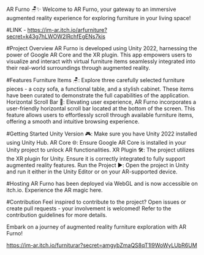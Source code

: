 
AR Furno 🪑✨
Welcome to AR Furno, your gateway to an immersive augmented reality experience for exploring furniture in your living space!


#LINK - https://im-ar.itch.io/arfurniture?secret=k43g7hLWOW2lRchfEgENs7kis


#Project Overview
AR Furno is developed using Unity 2022, harnessing the power of Google AR Core and the XR plugin. This app empowers users to visualize and interact with virtual furniture items seamlessly integrated into their real-world surroundings through augmented reality.


#Features
Furniture Items 🪑: Explore three carefully selected furniture pieces - a cozy sofa, a functional table, and a stylish cabinet. These items have been curated to demonstrate the full capabilities of the application.
Horizontal Scroll Bar 🔄: Elevating user experience, AR Furno incorporates a user-friendly horizontal scroll bar located at the bottom of the screen. This feature allows users to effortlessly scroll through available furniture items, offering a smooth and intuitive browsing experience.



#Getting Started
Unity Version 🎮: Make sure you have Unity 2022 installed using Unity Hub.
AR Core 🌐: Ensure Google AR Core is installed in your Unity project to unlock AR functionalities.
XR Plugin 🛠️: The project utilizes the XR plugin for Unity. Ensure it is correctly integrated to fully support augmented reality features.
Run the Project ▶️: Open the project in Unity and run it either in the Unity Editor or on your AR-supported device.



#Hosting
AR Furno has been deployed via WebGL and is now accessible on itch.io. Experience the AR magic here.



#Contribution
Feel inspired to contribute to the project? Open issues or create pull requests - your involvement is welcomed! Refer to the contribution guidelines for more details.

Embark on a journey of augmented reality furniture exploration with AR Furno!







https://im-ar.itch.io/furniturar?secret=amgybZmaQS8qT1l9WoWyLUbR6UM
